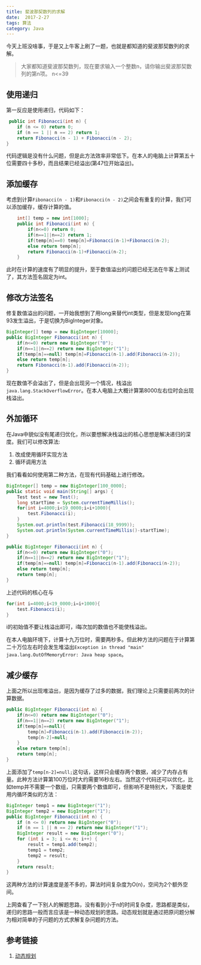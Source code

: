 ```yaml
---
title: 斐波那契数列的求解
date:  2017-2-27
tags: 算法
category: Java
---
```

今天上班没啥事，于是又上牛客上刷了一题，也就是都知道的斐波那契数列的求解。

> 大家都知道斐波那契数列，现在要求输入一个整数n，请你输出斐波那契数列的第n项。 n<=39

## 使用递归
第一反应是使用递归，代码如下：
```java
 public int Fibonacci(int n) {
	if (n <= 0) return 0;
	if (n == 1 || n == 2) return 1;
	return Fibonacci(n - 1) + Fibonacci(n - 2);
}
```
代码逻辑是没有什么问题，但是此方法效率非常低下。在本人的电脑上计算第五十位需要四十多秒，而且结果已经溢出(第47位开始溢出)。

## 添加缓存
考虑到计算`Fibonacci(n - 1)`和`Fibonacci(n - 2)`之间会有重复的计算，我们可以添加缓存，缓存计算的值。
```java
    int[] temp = new int[1000];
    public int Fibonacci(int n) {
        if(n<=0) return 0;
        if(n==1||n==2) return 1;
        if(temp[n]==0) temp[n]=Fibonacci(n-1)+Fibonacci(n-2);
        else return temp[n];
        return Fibonacci(n-1)+Fibonacci(n-2);
    }
```
此时在计算的速度有了明显的提升，至于数值溢出的问题已经无法在牛客上测试了，其方法签名固定为int。

## 修改方法签名
修复数值溢出的问题，一开始我想到了用long来替代int类型，但是发现long在第93发生溢出，于是切换为BigInteger对象。
```java
BigInteger[] temp = new BigInteger[10000];
public BigInteger Fibonacci(int n) {
	if(n<=0) return new BigInteger("0");
	if(n==1||n==2) return new BigInteger("1");
	if(temp[n]==null) temp[n]=Fibonacci(n-1).add(Fibonacci(n-2));
	else return temp[n];
	return Fibonacci(n-1).add(Fibonacci(n-2));
}
```
现在数值不会溢出了，但是会出现另一个情况，栈溢出` java.lang.StackOverflowError`。在本人电脑上大概计算第8000左右位时会出现栈溢出。

## 外加循环
在Java中貌似没有尾递归优化，所以要想解决栈溢出的核心思想是解决递归的深度。我们可以修改算法:
1. 改成使用循环实现方法
2. 循环调用方法

我们看看如何使用第二种方法，在现有代码基础上进行修改。
```java
BigInteger[] temp = new BigInteger[100_0000];
public static void main(String[] args) {
	Test test = new Test();
	long startTime = System.currentTimeMillis();
	for(int i=4000;i<19_0000;i=i+1000){
		test.Fibonacci(i);
	}
	System.out.println(test.Fibonacci(18_9999));
	System.out.println(System.currentTimeMillis()-startTime);
}

public BigInteger Fibonacci(int n) {
	if(n<=0) return new BigInteger("0");
	if(n==1||n==2) return new BigInteger("1");
	if(temp[n]==null) temp[n]=Fibonacci(n-1).add(Fibonacci(n-2));
	else return temp[n];
	return temp[n];
}
```
上述代码的核心在与
```java
for(int i=4000;i<19_0000;i=i+1000){
	test.Fibonacci(i);
}
```
i的初始值不要让栈溢出即可，i每次加的数值也不能使栈溢出。

在本人电脑环境下，计算十九万位时，需要两秒多。但此种方法的问题在于计算第二十万位左右时会发生堆溢出`Exception in thread "main" java.lang.OutOfMemoryError: Java heap space`。

## 减少缓存
上面之所以出现堆溢出，是因为缓存了过多的数据，我们理论上只需要前两次的计算数据。
```java
public BigInteger Fibonacci(int n) {
	if(n<=0) return new BigInteger("0");
	if(n==1||n==2) return new BigInteger("1");
	if(temp[n]==null){
		temp[n]=Fibonacci(n-1).add(Fibonacci(n-2));
		temp[n-2]=null;
	}
	else return temp[n];
	return temp[n];
}
```
上面添加了`temp[n-2]=null;`这句话，这样只会缓存两个数据，减少了内存占有量。此种方法计算第100万位时大约需要16秒左右。当然这个代码还可以优化，比如temp并不需要一个数组，只需要两个数值即可，但影响不是特别大，下面是使用内循环类似的方法：
```java
BigInteger temp1 = new BigInteger("1");
BigInteger temp2 = new BigInteger("1");
public BigInteger Fibonacci(int n) {
	if (n <= 0) return new BigInteger("0");
	if (n == 1 || n == 2) return new BigInteger("1");
	BigInteger result = new BigInteger("0");
	for (int i = 3; i <= n; i++) {
		result = temp1.add(temp2);
		temp1 = temp2;
		temp2 = result;
	}
	return result;
}
```
这两种方法的计算速度是差不多的，算法时间复杂度为O(n)，空间为2个额外空间。

上网查看了一下别人的解题思路，没有看到小于n的时间复杂度，思路都是类似，递归的思路一般而言应该是一种动态规划的思路。动态规划就是通过把原问题分解为相对简单的子问题的方式求解复杂问题的方法。


## 参考链接
1. [动态规划](https://zh.wikipedia.org/zh-cn/动态规划)